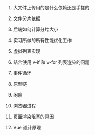 1. 大文件上传用的是什么依赖还是手搓的

2. 文件分片依据

3. 后端如何计算分片大小

4. 实习所做的所有性能优化工作

5. 虚拟列表实现

6. 结合使用 v-if 和 v-for 列表渲染的问题

7. 事件循环

8. 原型链

9. 闲聊

10. 浏览器进程

11. 页面渲染阻塞的原因

12. Vue 设计原理

